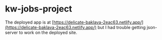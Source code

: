 # kw-jobs-project

The deployed app is at [https://delicate-baklava-2eac63.netlify.app/](https://delicate-baklava-2eac63.netlify.app/) but I had trouble getting json-server to work on the deployed site.
